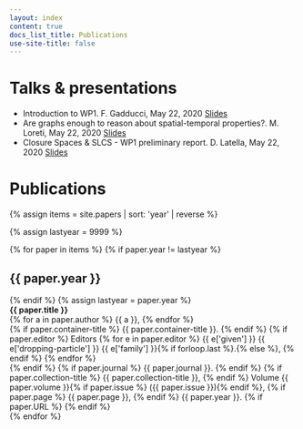 ```yaml
---
layout: index
content: true
docs_list_title: Publications
use-site-title: false
---
```


<h1>Talks & presentations</h1>
<div class="paper-list">
<ul>
<li>Introduction to WP1. F. Gadducci, May 22, 2020 <a href="../_papers/wp1Bis01_Fabio.pdf">Slides</a></li>
<li>Are graphs enough to reason about spatial-temporal properties?. M. Loreti, May 22, 2020 <a href="../_papers/wp1Bis01_Michele.pdf">Slides</a></li>
<li>Closure Spaces & SLCS - WP1 preliminary report. D. Latella, May 22, 2020 <a href="../_papers/wp1Bis01_Diego.pdf">Slides</a></li>
</div>

<h1>Publications</h1>

{% assign items = site.papers | sort: 'year' | reverse %}

{% assign lastyear = 9999 %}

<div class="paper-list">
  {% for paper in items %}
  {% if paper.year != lastyear %}
  <h2> {{ paper.year }}</h2>
  {% endif %}
  {% assign lastyear = paper.year %}
  <article class="paper-preview">
	<strong>{{ paper.title }}</strong><br>
	{% for a in paper.author %}
	  {{ a }}, 
	{% endfor %}
	<br>
	{% if paper.container-title %} {{ paper.container-title }}. {% endif %}
	{% if paper.editor %}
	  Editors
	  {% for e in paper.editor %}
	    {{ e['given'] }} {{ e['dropping-particle'] }} {{ e['family'] }}{% if forloop.last %}.{% else %}, {% endif %} 
	  {% endfor %}
	<br>
	{% endif %}
	{% if paper.journal %} {{ paper.journal }}. {% endif %}
	{% if paper.collection-title %} {{ paper.collection-title }}, {% endif %}
	Volume {{ paper.volume }}{% if paper.issue %} ({{ paper.issue }}){% endif %},
	{% if paper.page %} {{ paper.page }}, {% endif %}
	{{ paper.year }}.
	{% if paper.URL %} <a href="{{ paper.URL }}" target="new"><i class="fa fa-link"></i></a> {% endif %}
   </article>
  {% endfor %}
</div>
